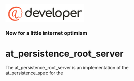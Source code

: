 ![image alt <](../../.github/@developersmall.png) 
### Now for a little internet optimism

# at_persistence_root_server
The at_persistence_root_server is an implementation of the at_persistence_spec
for the 